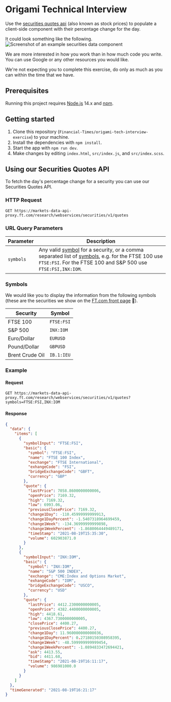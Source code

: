 # Origami Technical Interview

Use the [securities quotes api](#using-our-securities-quotes-api) (also known as stock prices) to populate a client-side component with their percentage change for the day.

It could look something like the following.
![Screenshot of an example securities data component](https://user-images.githubusercontent.com/51677/67555386-b6c5fc80-f700-11e9-86bd-55e975be0441.png)

We are more interested in how you work than in how much code you write. You can use Google or any other resources you would like.

We're not expecting you to complete this exercise, do only as much as you can within the time that we have.

## Prerequisites

Running this project requires [Node.js](https://nodejs.org/en/) 14.x and [npm](https://www.npmjs.com/).

## Getting started

1. Clone this repository (`Financial-Times/origami-tech-interview-exercise`) to your machine.
2. Install the dependencies with `npm install`.
3. Start the app with `npm run dev`.
4. Make changes by editing `index.html`, `src/index.js`, and `src/index.scss`.

## Using our Securities Quotes API

To fetch the day's percentage change for a security you can use our Securities Quotes API.

### HTTP Request

`GET https://markets-data-api-proxy.ft.com/research/webservices/securities/v1/quotes`

### URL Query Parameters

| Parameter | Description |
|-----------|-------------|
| `symbols` | Any valid [symbol](Symbols) for a security, or a comma separated list of [symbols](Symbols), e.g. for the FTSE 100 use `FTSE:FSI`. For the FTSE 100 and S&P 500 use `FTSE:FSI,INX:IOM`.  |

### Symbols

We would like you to display the information from the following symbols (these are the securities we show on the [FT.com front page](https://www.ft.com) 📰).

| Security        | Symbol     |
|-----------------|------------|
| FTSE 100        | `FTSE:FSI` |
| S&P 500         | `INX:IOM`  |
| Euro/Dollar     | `EURUSD`   |
| Pound/Dollar    | `GBPUSD`   |
| Brent Crude Oil | `IB.1:IEU` |

### Example

#### Request
`GET https://markets-data-api-proxy.ft.com/research/webservices/securities/v1/quotes?symbols=FTSE:FSI,INX:IOM`

#### Response
```json
{
  "data": {
    "items": [
      {
        "symbolInput": "FTSE:FSI",
        "basic": {
          "symbol": "FTSE:FSI",
          "name": "FTSE 100 Index",
          "exchange": "FTSE International",
          "exhangeCode": "FSI",
          "bridgeExchangeCode": "GBFT",
          "currency": "GBP"
        },
        "quote": {
          "lastPrice": 7058.8600000000006,
          "openPrice": 7169.32,
          "high": 7169.32,
          "low": 6993.06,
          "previousClosePrice": 7169.32,
          "change1Day": -110.45999999999913,
          "change1DayPercent": -1.5407318964699459,
          "change1Week": -134.36999999999898,
          "change1WeekPercent": -1.8680064449489171,
          "timeStamp": "2021-08-19T15:35:30",
          "volume": 602903871.0
        }
      },
      {
        "symbolInput": "INX:IOM",
        "basic": {
          "symbol": "INX:IOM",
          "name": "S&P 500 INDEX",
          "exchange": "CME:Index and Options Market",
          "exhangeCode": "IOM",
          "bridgeExchangeCode": "USCO",
          "currency": "USD"
        },
        "quote": {
          "lastPrice": 4412.2300000000005,
          "openPrice": 4382.4400000000005,
          "high": 4418.61,
          "low": 4367.7300000000005,
          "closePrice": 4400.27,
          "previousClosePrice": 4400.27,
          "change1Day": 11.960000000000036,
          "change1DayPercent": 0.27180150308958395,
          "change1Week": -48.599999999999454,
          "change1WeekPercent": -1.0894833472694421,
          "ask": 4413.55,
          "bid": 4411.68,
          "timeStamp": "2021-08-19T16:11:17",
          "volume": 986981000.0
        }
      }
    ]
  },
  "timeGenerated": "2021-08-19T16:21:17"
}
```
